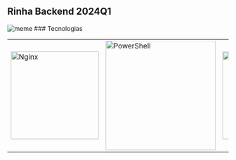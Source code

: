 ## Rinha Backend 2024Q1
<img src="https://github.com/samuelves/rinha-q1-2024-powershell/blob/images/45456617.webp?raw=true" alt="meme" />
### Tecnologias
<div>
	<table>
		<tr>
			<td><img width="200" src="https://img.shields.io/badge/nginx-%23009639.svg?style=for-the-badge&logo=nginx&logoColor=white" alt="Nginx" title="Nginx"/></td>
      <td><img width="250" src="https://img.shields.io/badge/PowerShell-%235391FE.svg?style=for-the-badge&logo=powershell&logoColor=white" alt="PowerShell" title="PowerShell"/></td>
			<td><img width="200" src="https://img.shields.io/badge/sqlite-%2307405e.svg?style=for-the-badge&logo=sqlite&logoColor=white" alt="SQLite" title="SQLite"/></td>
		</tr>
	</table>
</div>
